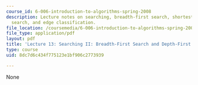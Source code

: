 ```yaml
---
course_id: 6-006-introduction-to-algorithms-spring-2008
description: Lecture notes on searching, breadth-first search, shortest paths, depth-first
  search, and edge classification.
file_location: /coursemedia/6-006-introduction-to-algorithms-spring-2008/8dc7d6c434f775123e1bf906c2773939_lec13.pdf
file_type: application/pdf
layout: pdf
title: 'Lecture 13: Searching II: Breadth-First Search and Depth-First Search'
type: course
uid: 8dc7d6c434f775123e1bf906c2773939

---
```

None